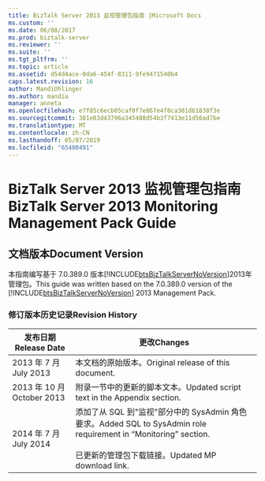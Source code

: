 ```yaml
---
title: BizTalk Server 2013 监视管理包指南 |Microsoft Docs
ms.custom: ''
ms.date: 06/08/2017
ms.prod: biztalk-server
ms.reviewer: ''
ms.suite: ''
ms.tgt_pltfrm: ''
ms.topic: article
ms.assetid: d54d4ace-0da6-454f-8311-9fe9471540b4
caps.latest.revision: 16
author: MandiOhlinger
ms.author: mandia
manager: anneta
ms.openlocfilehash: e7f85c6ecb05caf0f7e867e4f0ca381d61838f3e
ms.sourcegitcommit: 381e83d43796a345488d54b3f7413e11d56ad7be
ms.translationtype: MT
ms.contentlocale: zh-CN
ms.lasthandoff: 05/07/2019
ms.locfileid: "65400491"
---
```

# <a name="biztalk-server-2013-monitoring-management-pack-guide"></a><span data-ttu-id="ac7f1-102">BizTalk Server 2013 监视管理包指南</span><span class="sxs-lookup"><span data-stu-id="ac7f1-102">BizTalk Server 2013 Monitoring Management Pack Guide</span></span>
## <a name="document-version"></a><span data-ttu-id="ac7f1-103">文档版本</span><span class="sxs-lookup"><span data-stu-id="ac7f1-103">Document Version</span></span>  
 <span data-ttu-id="ac7f1-104">本指南编写基于 7.0.389.0 版本[!INCLUDE[btsBizTalkServerNoVersion](../includes/btsbiztalkservernoversion-md.md)]2013年管理包。</span><span class="sxs-lookup"><span data-stu-id="ac7f1-104">This guide was written based on the 7.0.389.0 version of the [!INCLUDE[btsBizTalkServerNoVersion](../includes/btsbiztalkservernoversion-md.md)] 2013 Management Pack.</span></span>  
  
### <a name="revision-history"></a><span data-ttu-id="ac7f1-105">修订版本历史记录</span><span class="sxs-lookup"><span data-stu-id="ac7f1-105">Revision History</span></span>  
  
|<span data-ttu-id="ac7f1-106">发布日期</span><span class="sxs-lookup"><span data-stu-id="ac7f1-106">Release Date</span></span>|<span data-ttu-id="ac7f1-107">更改</span><span class="sxs-lookup"><span data-stu-id="ac7f1-107">Changes</span></span>|  
|------------------|-------------|  
|<span data-ttu-id="ac7f1-108">2013 年 7 月</span><span class="sxs-lookup"><span data-stu-id="ac7f1-108">July 2013</span></span>|<span data-ttu-id="ac7f1-109">本文档的原始版本。</span><span class="sxs-lookup"><span data-stu-id="ac7f1-109">Original release of this document.</span></span>|  
|<span data-ttu-id="ac7f1-110">2013 年 10 月</span><span class="sxs-lookup"><span data-stu-id="ac7f1-110">October 2013</span></span>|<span data-ttu-id="ac7f1-111">附录一节中的更新的脚本文本。</span><span class="sxs-lookup"><span data-stu-id="ac7f1-111">Updated script text in the Appendix section.</span></span>|  
|<span data-ttu-id="ac7f1-112">2014 年 7 月</span><span class="sxs-lookup"><span data-stu-id="ac7f1-112">July 2014</span></span>|<span data-ttu-id="ac7f1-113">添加了从 SQL 到"监视"部分中的 SysAdmin 角色要求。</span><span class="sxs-lookup"><span data-stu-id="ac7f1-113">Added SQL to SysAdmin role requirement in “Monitoring” section.</span></span><br /><br /> <span data-ttu-id="ac7f1-114">已更新的管理包下载链接。</span><span class="sxs-lookup"><span data-stu-id="ac7f1-114">Updated MP download link.</span></span>|